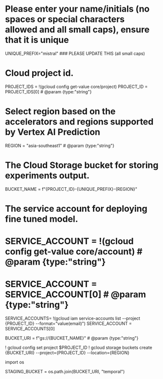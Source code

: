 # Please enter your name/initials (no spaces or special characters allowed and all small caps), ensure that it is unique
UNIQUE_PREFIX="mistral"  ### PLEASE UPDATE THIS (all small caps)

# Cloud project id.
PROJECT_IDS = !(gcloud config get-value core/project)
PROJECT_ID = PROJECT_IDS[0]  # @param {type:"string"}

# Select region based on the accelerators and regions supported by Vertex AI Prediction
REGION = "asia-southeast1"  # @param {type:"string"}

# The Cloud Storage bucket for storing experiments output.
BUCKET_NAME = f"{PROJECT_ID}-{UNIQUE_PREFIX}-{REGION}"

# The service account for deploying fine tuned model.
# SERVICE_ACCOUNT = !(gcloud config get-value core/account)  # @param {type:"string"}
# SERVICE_ACCOUNT = SERVICE_ACCOUNT[0]  # @param {type:"string"}
SERVICE_ACCOUNTS= !(gcloud iam service-accounts list --project {PROJECT_ID} --format="value(email)")
SERVICE_ACCOUNT = SERVICE_ACCOUNTS[0]

BUCKET_URI = f"gs://{BUCKET_NAME}"  # @param {type:"string"}

! gcloud config set project $PROJECT_ID
! gcloud storage buckets create {BUCKET_URI} --project={PROJECT_ID} --location={REGION}

import os

STAGING_BUCKET = os.path.join(BUCKET_URI, "temporal")

